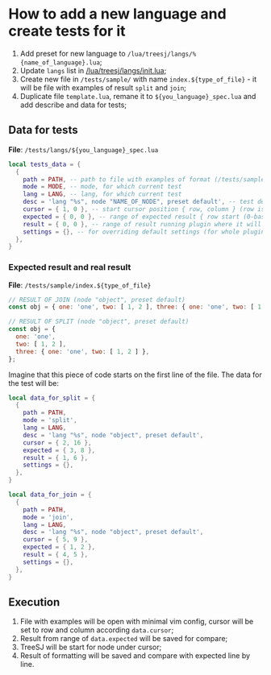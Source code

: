 # How to add a new language and create tests for it

1. Add preset for new language to `/lua/treesj/langs/%{name_of_language}.lua`;
2. Update `langs` list in [/lua/treesj/langs/init.lua](/lua/treesj/langs/init.lua);
3. Create new file in `/tests/sample/` with name `index.${type_of_file}` - it
   will be file with examples of result `split` and `join`;
4. Duplicate file `template.lua`, remane it to `${you_language}_spec.lua` and add describe and data for tests;

## Data for tests

**File**: `/tests/langs/${you_language}_spec.lua`

```lua
local tests_data = {
  {
    path = PATH, -- path to file with examples of format (/tests/sample/index.${type_of_file})
    mode = MODE, -- mode, for which current test
    lang = LANG, -- lang, for which current test
    desc = 'lang "%s", node "NAME_OF_NODE", preset default', -- test describe
    cursor = { 1, 0 }, -- start cursor position { row, column } (row is 1-based index, column is 0-based)
    expected = { 0, 0 }, -- range of expected result { row start (0-based), row end (0-based, but not inclusive)}
    result = { 0, 0 }, -- range of result running plugin where it will placed { row start (0-based), row end (0-based, but not inclusive)}
    settings = {}, -- for overriding default settings (for whole plugin, no only preset. For change preset, use new _spec file)
  },
}
```

### Expected result and real result

**File**: `/tests/sample/index.${type_of_file}`

```javascript
// RESULT OF JOIN (node "object", preset default)
const obj = { one: 'one', two: [ 1, 2 ], three: { one: 'one', two: [ 1, 2 ] } };

// RESULT OF SPLIT (node "object", preset default)
const obj = {
  one: 'one',
  two: [ 1, 2 ],
  three: { one: 'one', two: [ 1, 2 ] },
};
```

Imagine that this piece of code starts on the first line of the file. The data for the test will be:

```lua
local data_for_split = {
  {
    path = PATH,
    mode = 'split',
    lang = LANG,
    desc = 'lang "%s", node "object", preset default',
    cursor = { 2, 16 },
    expected = { 3, 8 },
    result = { 1, 6 },
    settings = {},
  },
}

local data_for_join = {
  {
    path = PATH,
    mode = 'join',
    lang = LANG,
    desc = 'lang "%s", node "object", preset default',
    cursor = { 5, 9 },
    expected = { 1, 2 },
    result = { 4, 5 },
    settings = {},
  },
}
```

## Execution

1. File with examples will be open with minimal vim config, cursor will be set to row and column according `data.cursor`;
2. Result from range of `data.expected` will be saved for compare;
3. TreeSJ will be start for node under cursor;
4. Result of formatting will be saved and compare with expected line by line.
